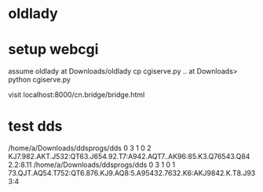# oldlady
# setup webcgi
assume oldlady at Downloads/oldlady
cp cgiserve.py ..
at Downloads> python cgiserve.py

visit localhost:8000/cn.bridge/bridge.html


# test dds
/home/a/Downloads/ddsprogs/dds 0 3 1 0 2 KJ7.982.AKT.J532:QT63.J654.92.T7:A942.AQT7..AK96:85.K3.Q76543.Q84 2.2:8.11
/home/a/Downloads/ddsprogs/dds 0 3 1 0 1 73.QJT.AQ54.T752:QT6.876.KJ9.AQ8:5.A95432.7632.K6:AKJ9842.K.T8.J93 3:4

